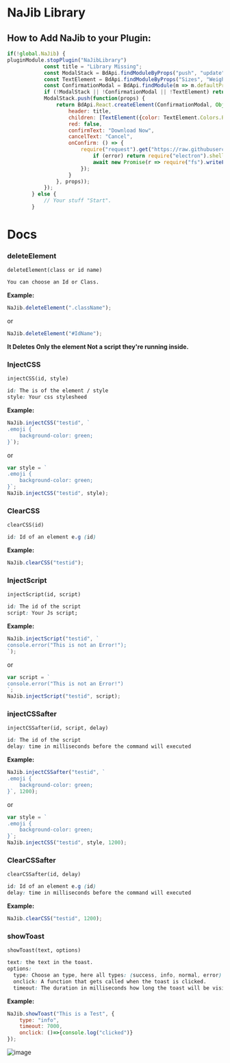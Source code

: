 # NaJib Library

## How to Add NaJib to your Plugin:
```js
if(!global.NaJib) {
pluginModule.stopPlugin("NaJibLibrary")
            const title = "Library Missing";
            const ModalStack = BdApi.findModuleByProps("push", "update", "pop", "popWithKey");
            const TextElement = BdApi.findModuleByProps("Sizes", "Weights");
            const ConfirmationModal = BdApi.findModule(m => m.defaultProps && m.key && m.key() == "confirm-modal");
            if (!ModalStack || !ConfirmationModal || !TextElement) return BdApi.alert(title, `The library plugin needed for ${this.getName()} is missing.<br /><br /> <a href="https://betterdiscord.net/ghdl?url=https://raw.githubusercontent.com/Strencher/BetterDiscordStuff/master/Lib/0NaJibLibrary.plugin.js" target="_blank">Click here to download the library!</a>`);
            ModalStack.push(function(props) {
                return BdApi.React.createElement(ConfirmationModal, Object.assign({
                    header: title,
                    children: [TextElement({color: TextElement.Colors.PRIMARY, children: [`The NaJib library plugin needed for ${this.getName()} is missing. Please click Download Now to install it.`]})],
                    red: false,
                    confirmText: "Download Now",
                    cancelText: "Cancel",
                    onConfirm: () => {
                        require("request").get("https://raw.githubusercontent.com/Strencher/BetterDiscordStuff/master/Lib/0NaJibLibrary.plugin.js", async (error, response, body) => {
                            if (error) return require("electron").shell.openExternal("https://betterdiscord.net/ghdl?url=https://raw.githubusercontent.com/Strencher/BetterDiscordStuff/master/Lib/0NaJibLibrary.plugin.js");
                            await new Promise(r => require("fs").writeFile(require("path").join(ContentManager.pluginsFolder, "0NaJibLibrary.plugin.js"), body, r));
                        });
                    }
                }, props));
            });
        } else {
            // Your stuff "Start".
        }
```
# Docs
### deleteElement
`deleteElement(class or id name)`
```css
You can choose an Id or Class.
```
**Example:**
```js
NaJib.deleteElement(".className");
```
or
```js
NaJib.deleteElement("#IdName");
```
**It Deletes Only the element Not a script they're running inside.**
### InjectCSS
`injectCSS(id, style)`
```css
id: The is of the element / style
style: Your css stylesheed
```
**Example:**
```js
NaJib.injectCSS("testid", `
.emoji {
    background-color: green;
}`);
```
or
```js
var style = `
.emoji {
    background-color: green;
}`;
NaJib.injectCSS("testid", style);
```
### ClearCSS
`clearCSS(id)`
```css
id: Id of an element e.g (id)
```
**Example:**
```js
NaJib.clearCSS("testid");
```
### InjectScript
`injectScript(id, script)`
```css
id: The id of the script
script: Your Js script;
```
**Example:**
```js
NaJib.injectScript("testid", `
console.error("This is not an Error!");
`);
```
or
```js
var script = `
console.error("This is not an Error!")
`;
NaJib.injectScript("testid", script);
```
### injectCSSafter
`injectCSSafter(id, script, delay)`
```css
id: The id of the script
delay: time in milliseconds before the command will executed
```
**Example:**
```js
NaJib.injectCSSafter("testid", `
.emoji {
    background-color: green;
}`, 1200);
```
or
```js
var style = `
.emoji {
    background-color: green;
}`;
NaJib.injectCSS("testid", style, 1200);
```
### ClearCSSafter
`clearCSSafter(id, delay)`
```css
id: Id of an element e.g (id)
delay: time in milliseconds before the command will executed
```
**Example:**
```js
NaJib.clearCSS("testid", 1200);
```
### showToast
`showToast(text, options)`
```css
text: the text in the toast.
options:
  type: Choose an type, here all types: (success, info, normal, error).
  onclick: A function that gets called when the toast is clicked.
  timeout: The duration in milliseconds how long the toast will be visible.
```
**Example:**
```js
NaJib.showToast("This is a Test", {
	type: "info",
	timeout: 7000,
	onclick: ()=>{console.log("clicked")}
});
```
![image](https://user-images.githubusercontent.com/46447572/70256004-ffed7f80-1787-11ea-8094-ee64e2f8772e.png)
